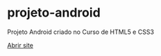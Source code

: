 # projeto-android
Projeto Android criado no Curso de HTML5 e CSS3

<a href="https://lucasdorice.github.io/projeto-android/" target="_blank">Abrir site</a>
